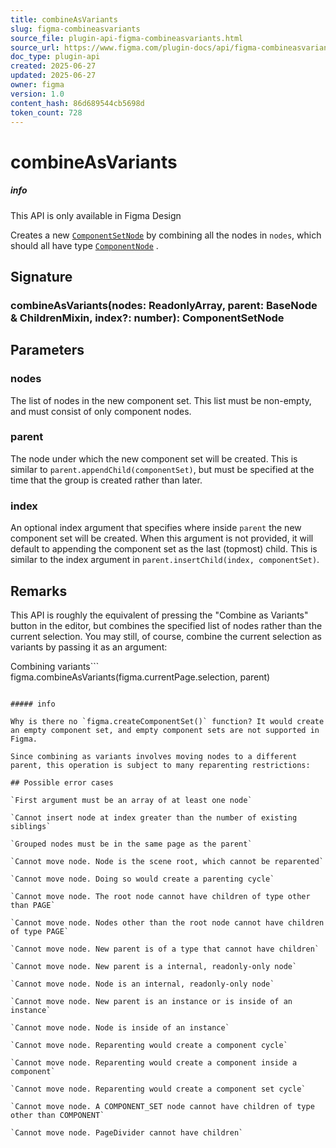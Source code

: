 ```yaml
---
title: combineAsVariants
slug: figma-combineasvariants
source_file: plugin-api-figma-combineasvariants.html
source_url: https://www.figma.com/plugin-docs/api/figma-combineasvariants/
doc_type: plugin-api
created: 2025-06-27
updated: 2025-06-27
owner: figma
version: 1.0
content_hash: 86d689544cb5698d
token_count: 728
---
```

# combineAsVariants

##### info

This API is only available in Figma Design

Creates a new [`ComponentSetNode`](/plugin-docs/api/ComponentSetNode/)
 by combining all the nodes in `nodes`, which should all have type [`ComponentNode`](/plugin-docs/api/ComponentNode/)
.

## Signature

### combineAsVariants(nodes: ReadonlyArray, parent: BaseNode & ChildrenMixin, index?: number): ComponentSetNode

## Parameters

### nodes

The list of nodes in the new component set. This list must be non-empty, and must consist of only component nodes.

### parent

The node under which the new component set will be created. This is similar to `parent.appendChild(componentSet)`, but must be specified at the time that the group is created rather than later.

### index

An optional index argument that specifies where inside `parent` the new component set will be created. When this argument is not provided, it will default to appending the component set as the last (topmost) child. This is similar to the index argument in `parent.insertChild(index, componentSet)`.

## Remarks

This API is roughly the equivalent of pressing the "Combine as Variants" button in the editor, but combines the specified list of nodes rather than the current selection. You may still, of course, combine the current selection as variants by passing it as an argument:

Combining variants```
figma.combineAsVariants(figma.currentPage.selection, parent)
```

##### info

Why is there no `figma.createComponentSet()` function? It would create an empty component set, and empty component sets are not supported in Figma.

Since combining as variants involves moving nodes to a different parent, this operation is subject to many reparenting restrictions:

## Possible error cases

`First argument must be an array of at least one node`

`Cannot insert node at index greater than the number of existing siblings`

`Grouped nodes must be in the same page as the parent`

`Cannot move node. Node is the scene root, which cannot be reparented`

`Cannot move node. Doing so would create a parenting cycle`

`Cannot move node. The root node cannot have children of type other than PAGE`

`Cannot move node. Nodes other than the root node cannot have children of type PAGE`

`Cannot move node. New parent is of a type that cannot have children`

`Cannot move node. New parent is a internal, readonly-only node`

`Cannot move node. Node is an internal, readonly-only node`

`Cannot move node. New parent is an instance or is inside of an instance`

`Cannot move node. Node is inside of an instance`

`Cannot move node. Reparenting would create a component cycle`

`Cannot move node. Reparenting would create a component inside a component`

`Cannot move node. Reparenting would create a component set cycle`

`Cannot move node. A COMPONENT_SET node cannot have children of type other than COMPONENT`

`Cannot move node. PageDivider cannot have children`